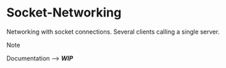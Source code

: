 # Socket-Networking
Networking with socket connections. Several clients calling a single server.

> [!NOTE]
Documentation --> _**WIP**_
